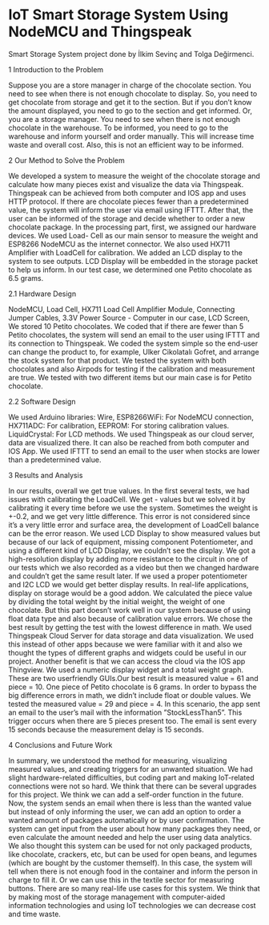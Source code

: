 # IoT Smart Storage System Using NodeMCU and Thingspeak

Smart Storage System project done by İlkim Sevinç and Tolga Değirmenci.

1 Introduction to the Problem

Suppose you are a store manager in charge of the
chocolate section. You need to see when there is
not enough chocolate to display. So, you need to
get chocolate from storage and get it to the section.
But if you don’t know the amount displayed, you
need to go to the section and get informed.
Or, you are a storage manager. You need to see
when there is not enough chocolate in the warehouse.
To be informed, you need to go to the warehouse
and inform yourself and order manually.
This will increase time waste and overall cost.
Also, this is not an efficient way to be informed.

2 Our Method to Solve the Problem

We developed a system to measure the weight
of the chocolate storage and calculate how many
pieces exist and visualize the data via Thingspeak.
Thingspeak can be achieved from both computer
and IOS app and uses HTTP protocol. If there
are chocolate pieces fewer than a predetermined
value, the system will inform the user via email
using IFTTT. After that, the user can be informed
of the storage and decide whether to order a new
chocolate package. In the processing part, first,
we assigned our hardware devices. We used Load-
Cell as our main sensor to measure the weight and
ESP8266 NodeMCU as the internet connector. We
also used HX711 Amplifier with LoadCell for calibration.
We added an LCD display to the system to
see outputs. LCD Display will be embedded in the
storage packet to help us inform. In our test case,
we determined one Petito chocolate as 6.5 grams.

2.1 Hardware Design

NodeMCU, Load Cell, HX711 Load Cell Amplifier
Module, Connecting Jumper Cables, 3.3V
Power Source - Computer in our case, LCD
Screen,
We stored 10 Petito chocolates. We coded that if
there are fewer than 5 Petito chocolates, the system
will send an email to the user using IFTTT and its
connection to Thingspeak. We coded the system simple 
so the end-user can change the product to,
for example, Ulker Cikolatalı Gofret, and arrange
the stock system for that product. We tested the
system with both chocolates and also Airpods for
testing if the calibration and measurement are true.
We tested with two different items but our main
case is for Petito chocolate.

2.2 Software Design

We used Arduino libraries:
Wire,
ESP8266WiFi: For NodeMCU connection,
HX711ADC: For calibration,
EEPROM: For storing calibration values.
LiquidCrystal: For LCD methods.
We used Thingspeak as our cloud server, data are
visualized there. It can also be reached from both
computer and IOS App.
We used IFTTT to send an email to the user when
stocks are lower than a predetermined value.

3 Results and Analysis

In our results, overall we get true values. In the
first several tests, we had issues with calibrating
the LoadCell. We get - values but we solved it by
calibrating it every time before we use the system.
Sometimes the weight is +-0.2, and we get very
little difference. This error is not considered since
it’s a very little error and surface area, the development
of LoadCell balance can be the error reason.
We used LCD Display to show measured values
but because of our lack of equipment, missing
component Potentiometer, and using a different
kind of LCD Display, we couldn’t see the display.
We got a high-resolution display by adding more
resistance to the circuit in one of our tests which
we also recorded as a video but then we changed
hardware and couldn’t get the same result later. If
we used a proper potentiometer and I2C LCD we
would get better display results. In real-life applications,
display on storage would be a good addon.
We calculated the piece value by dividing the total
weight by the initial weight, the weight of one
chocolate. But this part doesn’t work well in our
system because of using float data type and also
because of calibration value errors. We chose the
best result by getting the test with the lowest difference
in math.
We used Thingspeak Cloud Server for data storage
and data visualization. We used this instead
of other apps because we were familiar with it and
also we thought the types of different graphs and
widgets could be useful in our project. Another
benefit is that we can access the cloud via the IOS
app Thingview. We used a numeric display widget
and a total weight graph. These are two userfriendly
GUIs.Our best result is measured value = 61 and piece =
10. One piece of Petito chocolate is 6 grams. In
order to bypass the big difference errors in math,
we didn’t include float or double values.
We tested the measured value = 29 and piece = 4.
In this scenario, the app sent an email to the user’s
mail with the information ”StockLessThan5”. This
trigger occurs when there are 5 pieces present too.
The email is sent every 15 seconds because the
measurement delay is 15 seconds.

4 Conclusions and Future Work

In summary, we understood the method for measuring,
visualizing measured values, and creating
triggers for an unwanted situation. We had slight
hardware-related difficulties, but coding part and
making IoT-related connections were not so hard.
We think that there can be several upgrades for this
project. We think we can add a self-order function
in the future. Now, the system sends an email when
there is less than the wanted value but instead of
only informing the user, we can add an option to
order a wanted amount of packages automatically
or by user confirmation. The system can get input
from the user about how many packages they need,
or even calculate the amount needed and help the
user using data analytics.
We also thought this system can be used for not
only packaged products, like chocolate, crackers,
etc, but can be used for open beans, and legumes
(which are bought by the customer themself). In
this case, the system will tell when there is not
enough food in the container and inform the person
in charge to fill it. Or we can use this in the
textile sector for measuring buttons. There are so
many real-life use cases for this system.
We think that by making most of the storage management
with computer-aided information technologies
and using IoT technologies we can decrease
cost and time waste.


